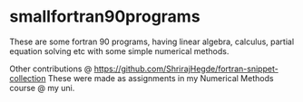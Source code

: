 # smallfortran90programs
These are some fortran 90 programs, having linear algebra, calculus, partial equation solving etc with some simple numerical methods.

Other contributions @ https://github.com/ShrirajHegde/fortran-snippet-collection
These were made as assignments in my Numerical Methods course @ my uni.
